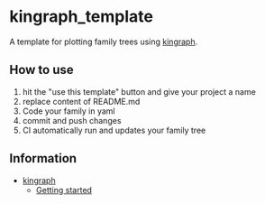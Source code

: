 # kingraph_template
A template for plotting family trees using [kingraph](https://github.com/rstacruz/kingraph).

## How to use
1. hit the "use this template" button and give your project a name
1. replace content of README.md
1. Code your family in yaml
1. commit and push changes
1. CI automatically run and updates your family tree

## Information
- [kingraph](https://github.com/rstacruz/kingraph)
    - [Getting started](https://github.com/rstacruz/kingraph/blob/master/docs/getting_started.md)
